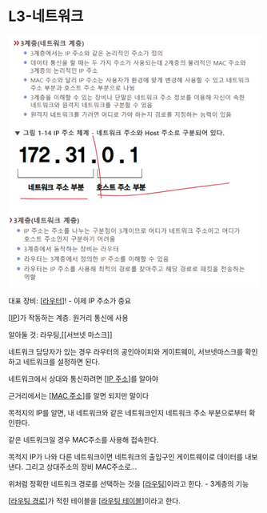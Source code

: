 # L3-네트워크

![](../attachments/2022-09-14-17-40-35.png)

대표 장비: [[라우터]]! - 이제 IP 주소가 중요 

[[IP]]가 작동하는 계층. 원거리 통신에 사용 

알아둘 것: 라우팅,[[서브넷 마스크]] 

네트워크 담당자가 있는 경우 라우터의 공인아이피와 게이트웨이, 서브넷마스크를 확인하고 네트워크를 설정하면 된다.  

네트워크에서 상대와 통신하려면 [[IP 주소]]를 알아야 

근거리에서는 [[MAC 주소]]를 알면 되지만 말이다 

목적지의 IP를 알면, 내 네트워크와 같은 네트워크인지 네트워크 주소 부분으로부터 확인한다.  

같은 네트워크일 경우 MAC주소를 사용해 접속한다. 

목적지 IP가 나와 다른 네트워크이면 네트워크의 출입구인 게이트웨이로 데이터를 내보낸다. 그리고 상대주소의 장비 MAC주소로... 

 
위처럼 정확한 네트워크 경로를 선택하는 것을 [[라우팅]]이라고 한다. - 3계층의 기능 

[[라우팅 경로]]가 적힌 테이블을 [[라우팅 테이블]]이라고 한다.  


[//begin]: # "Autogenerated link references for markdown compatibility"
[라우터]: 라우터.md "라우터"
[IP]: IP.md "IP"
[IP 주소]: <IP 주소.md> "IP 주소"
[MAC 주소]: <MAC 주소.md> "MAC 주소"
[라우팅]: 라우팅.md "라우팅"
[라우팅 경로]: <라우팅 경로.md> "라우팅 경로"
[라우팅 테이블]: <라우팅 테이블.md> "라우팅 테이블"
[//end]: # "Autogenerated link references"